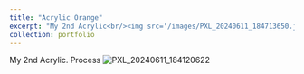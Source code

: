 ```yaml
---
title: "Acrylic Orange"
excerpt: "My 2nd Acrylic<br/><img src='/images/PXL_20240611_184713650.jpg'>"
collection: portfolio
---
```


My 2nd Acrylic. Process
![PXL_20240611_184120622](https://github.com/user-attachments/assets/b78f78af-5f72-48f9-aeb5-e78fea19eb37)
